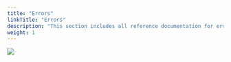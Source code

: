 ```yaml
---
title: "Errors"
linkTitle: "Errors"
description: "This section includes all reference documentation for errors generated during validation."
weight: 1
---
```


<img src="/images/work-in-progress.jpg">
